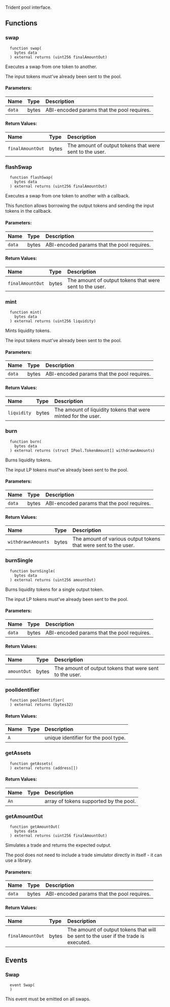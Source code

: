 Trident pool interface.

## Functions

### swap

```solidity
  function swap(
    bytes data
  ) external returns (uint256 finalAmountOut)
```

Executes a swap from one token to another.

The input tokens must've already been sent to the pool.

#### Parameters:

| Name   | Type  | Description                                |
| :----- | :---- | :----------------------------------------- |
| `data` | bytes | ABI-encoded params that the pool requires. |

#### Return Values:

| Name             | Type  | Description                                             |
| :--------------- | :---- | :------------------------------------------------------ |
| `finalAmountOut` | bytes | The amount of output tokens that were sent to the user. |

### flashSwap

```solidity
  function flashSwap(
    bytes data
  ) external returns (uint256 finalAmountOut)
```

Executes a swap from one token to another with a callback.

This function allows borrowing the output tokens and sending the input tokens in the callback.

#### Parameters:

| Name   | Type  | Description                                |
| :----- | :---- | :----------------------------------------- |
| `data` | bytes | ABI-encoded params that the pool requires. |

#### Return Values:

| Name             | Type  | Description                                             |
| :--------------- | :---- | :------------------------------------------------------ |
| `finalAmountOut` | bytes | The amount of output tokens that were sent to the user. |

### mint

```solidity
  function mint(
    bytes data
  ) external returns (uint256 liquidity)
```

Mints liquidity tokens.

The input tokens must've already been sent to the pool.

#### Parameters:

| Name   | Type  | Description                                |
| :----- | :---- | :----------------------------------------- |
| `data` | bytes | ABI-encoded params that the pool requires. |

#### Return Values:

| Name        | Type  | Description                                                   |
| :---------- | :---- | :------------------------------------------------------------ |
| `liquidity` | bytes | The amount of liquidity tokens that were minted for the user. |

### burn

```solidity
  function burn(
    bytes data
  ) external returns (struct IPool.TokenAmount[] withdrawnAmounts)
```

Burns liquidity tokens.

The input LP tokens must've already been sent to the pool.

#### Parameters:

| Name   | Type  | Description                                |
| :----- | :---- | :----------------------------------------- |
| `data` | bytes | ABI-encoded params that the pool requires. |

#### Return Values:

| Name               | Type  | Description                                                     |
| :----------------- | :---- | :-------------------------------------------------------------- |
| `withdrawnAmounts` | bytes | The amount of various output tokens that were sent to the user. |

### burnSingle

```solidity
  function burnSingle(
    bytes data
  ) external returns (uint256 amountOut)
```

Burns liquidity tokens for a single output token.

The input LP tokens must've already been sent to the pool.

#### Parameters:

| Name   | Type  | Description                                |
| :----- | :---- | :----------------------------------------- |
| `data` | bytes | ABI-encoded params that the pool requires. |

#### Return Values:

| Name        | Type  | Description                                             |
| :---------- | :---- | :------------------------------------------------------ |
| `amountOut` | bytes | The amount of output tokens that were sent to the user. |

### poolIdentifier

```solidity
  function poolIdentifier(
  ) external returns (bytes32)
```

#### Return Values:

| Name | Type | Description                          |
| :--- | :--- | :----------------------------------- |
| `A`  |      | unique identifier for the pool type. |

### getAssets

```solidity
  function getAssets(
  ) external returns (address[])
```

#### Return Values:

| Name | Type | Description                            |
| :--- | :--- | :------------------------------------- |
| `An` |      | array of tokens supported by the pool. |

### getAmountOut

```solidity
  function getAmountOut(
    bytes data
  ) external returns (uint256 finalAmountOut)
```

Simulates a trade and returns the expected output.

The pool does not need to include a trade simulator directly in itself - it can use a library.

#### Parameters:

| Name   | Type  | Description                                |
| :----- | :---- | :----------------------------------------- |
| `data` | bytes | ABI-encoded params that the pool requires. |

#### Return Values:

| Name             | Type  | Description                                                                         |
| :--------------- | :---- | :---------------------------------------------------------------------------------- |
| `finalAmountOut` | bytes | The amount of output tokens that will be sent to the user if the trade is executed. |

## Events

### Swap

```solidity
  event Swap(
  )
```

This event must be emitted on all swaps.
